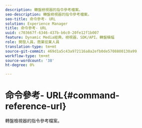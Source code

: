 ```yaml
---
description: 轉盤檢視器的指令參考檔案。
seo-description: 轉盤檢視器的指令參考檔案。
seo-title: 命令參考- URL
solution: Experience Manager
title: 命令參考- URL
uuid: c703667f-6346-437b-b6c0-20fe12f1b007
feature: Dynamic Media經典，檢視器，SDK/API，轉盤橫幅
role: 開發人員，商業從業人員
translation-type: tm+mt
source-git-commit: 469d1a5c43a972116a8a2efb0de5708800130a99
workflow-type: tm+mt
source-wordcount: '38'
ht-degree: 0%

---
```



# 命令參考- URL{#command-reference-url}

轉盤檢視器的指令參考檔案。

